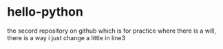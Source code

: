 # hello-python
the secord repository on github which is for practice
where there is a will, there is a way
i just change a little in line3 
